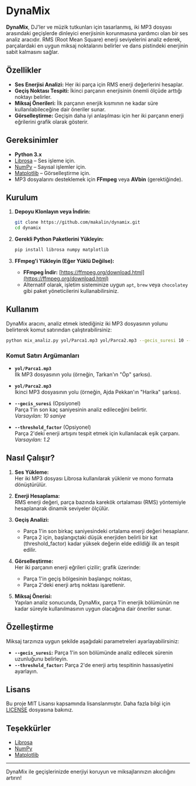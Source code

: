 # DynaMix

**DynaMix**, DJ'ler ve müzik tutkunları için tasarlanmış, iki MP3 dosyası arasındaki geçişlerde dinleyici enerjisinin korunmasına yardımcı olan bir ses analiz aracıdır. RMS (Root Mean Square) enerji seviyelerini analiz ederek, parçalardaki en uygun miksaj noktalarını belirler ve dans pistindeki enerjinin sabit kalmasını sağlar.

## Özellikler

- **Ses Enerjisi Analizi:** Her iki parça için RMS enerji değerlerini hesaplar.
- **Geçiş Noktası Tespiti:** İkinci parçanın enerjisinin önemli ölçüde arttığı noktayı belirler.
- **Miksaj Önerileri:** İlk parçanın enerjik kısmının ne kadar süre kullanılabileceğine dair öneriler sunar.
- **Görselleştirme:** Geçişin daha iyi anlaşılması için her iki parçanın enerji eğrilerini grafik olarak gösterir.

## Gereksinimler

- **Python 3.x**
- [Librosa](https://librosa.org/) – Ses işleme için.
- [NumPy](https://numpy.org/) – Sayısal işlemler için.
- [Matplotlib](https://matplotlib.org/) – Görselleştirme için.
- MP3 dosyalarını desteklemek için **FFmpeg** veya **AVbin** (gerektiğinde).

## Kurulum

1. **Depoyu Klonlayın veya İndirin:**

   ```bash
   git clone https://github.com/makalin/dynamix.git
   cd dynamix
   ```

2. **Gerekli Python Paketlerini Yükleyin:**

   ```bash
   pip install librosa numpy matplotlib
   ```

3. **FFmpeg'i Yükleyin (Eğer Yüklü Değilse):**

   - **FFmpeg İndir:** [https://ffmpeg.org/download.html](https://ffmpeg.org/download.html)
   - Alternatif olarak, işletim sisteminize uygun `apt`, `brew` veya `chocolatey` gibi paket yöneticilerini kullanabilirsiniz.

## Kullanım

DynaMix aracını, analiz etmek istediğiniz iki MP3 dosyasının yolunu belirterek komut satırından çalıştırabilirsiniz:

```bash
python mix_analiz.py yol/Parca1.mp3 yol/Parca2.mp3 --gecis_suresi 10 --threshold_factor 1.2
```

### Komut Satırı Argümanları

- **`yol/Parca1.mp3`**  
  İlk MP3 dosyasının yolu (örneğin, Tarkan'ın "Öp" şarkısı).

- **`yol/Parca2.mp3`**  
  İkinci MP3 dosyasının yolu (örneğin, Ajda Pekkan'ın "Harika" şarkısı).

- **`--gecis_suresi`** (Opsiyonel)  
  Parça 1'in son kaç saniyesinin analiz edileceğini belirtir.  
  _Varsayılan: 10 saniye_

- **`--threshold_factor`** (Opsiyonel)  
  Parça 2'deki enerji artışını tespit etmek için kullanılacak eşik çarpanı.  
  _Varsayılan: 1.2_

## Nasıl Çalışır?

1. **Ses Yükleme:**  
   Her iki MP3 dosyası Librosa kullanılarak yüklenir ve mono formata dönüştürülür.

2. **Enerji Hesaplama:**  
   RMS enerji değeri, parça bazında karekök ortalaması (RMS) yöntemiyle hesaplanarak dinamik seviyeler ölçülür.

3. **Geçiş Analizi:**  
   - Parça 1'in son birkaç saniyesindeki ortalama enerji değeri hesaplanır.
   - Parça 2 için, başlangıçtaki düşük enerjiden belirli bir kat (threshold_factor) kadar yüksek değerin elde edildiği ilk an tespit edilir.

4. **Görselleştirme:**  
   Her iki parçanın enerji eğrileri çizilir; grafik üzerinde:
   - Parça 1'in geçiş bölgesinin başlangıç noktası,
   - Parça 2'deki enerji artış noktası işaretlenir.

5. **Miksaj Önerisi:**  
   Yapılan analiz sonucunda, DynaMix, parça 1'in enerjik bölümünün ne kadar süreyle kullanılmasının uygun olacağına dair öneriler sunar.

## Özelleştirme

Miksaj tarzınıza uygun şekilde aşağıdaki parametreleri ayarlayabilirsiniz:
- **`--gecis_suresi`:** Parça 1'in son bölümünde analiz edilecek sürenin uzunluğunu belirleyin.
- **`--threshold_factor`:** Parça 2'de enerji artış tespitinin hassasiyetini ayarlayın.

## Lisans

Bu proje MIT Lisansı kapsamında lisanslanmıştır. Daha fazla bilgi için [LICENSE](LICENSE) dosyasına bakınız.

## Teşekkürler

- [Librosa](https://librosa.org/)
- [NumPy](https://numpy.org/)
- [Matplotlib](https://matplotlib.org/)

---

DynaMix ile geçişlerinizde enerjiyi koruyun ve miksajlarınızın akıcılığını artırın!

